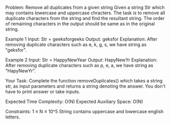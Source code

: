 Problem: Remove all duplicates from a given string
Given a string Str which may contains lowercase and uppercase chracters. The task is to remove all duplicate characters from the string and find the resultant string. The order of remaining characters in the output should be same as in the original string.

Example 1
Input: Str = geeksforgeeks
Output: geksfor
Explanation: After removing duplicate characters such as e, k, g, s, we have string as "geksfor".

Example 2
Input: Str = HappyNewYear
Output: HapyNewYr
Explanation: After removing duplicate characters such as p, e, a, we have string as "HapyNewYr".

Your Task:
Complete the function removeDuplicates() which takes a string str, as input parameters and returns a string denoting the answer. You don't have to print answer or take inputs.

Expected Time Complexity: O(N)
Expected Auxiliary Space: O(N)

Constraints:
1 ≤ N ≤ 10^5
String contains uppercase and lowercase english letters.
